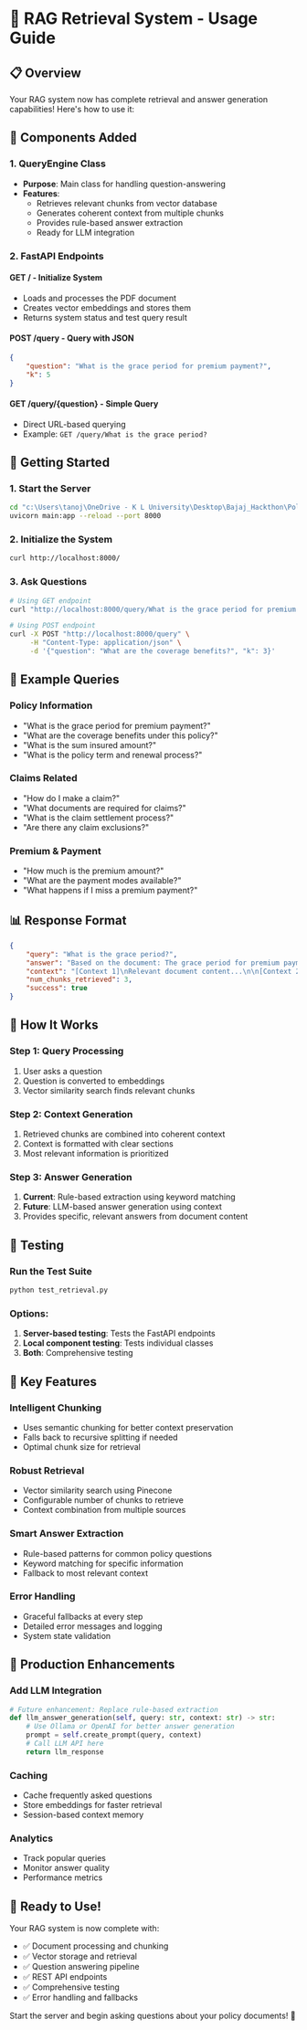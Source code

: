 # 🚀 RAG Retrieval System - Usage Guide

## 📋 Overview
Your RAG system now has complete retrieval and answer generation capabilities! Here's how to use it:

## 🔧 Components Added

### 1. **QueryEngine Class**
- **Purpose**: Main class for handling question-answering
- **Features**:
  - Retrieves relevant chunks from vector database
  - Generates coherent context from multiple chunks
  - Provides rule-based answer extraction
  - Ready for LLM integration

### 2. **FastAPI Endpoints**

#### **GET /** - Initialize System
- Loads and processes the PDF document
- Creates vector embeddings and stores them
- Returns system status and test query result

#### **POST /query** - Query with JSON
```json
{
    "question": "What is the grace period for premium payment?",
    "k": 5
}
```

#### **GET /query/{question}** - Simple Query
- Direct URL-based querying
- Example: `GET /query/What is the grace period?`

## 🚀 Getting Started

### 1. **Start the Server**
```bash
cd "c:\Users\tanoj\OneDrive - K L University\Desktop\Bajaj_Hackthon\Policy_RAG"
uvicorn main:app --reload --port 8000
```

### 2. **Initialize the System**
```bash
curl http://localhost:8000/
```

### 3. **Ask Questions**
```bash
# Using GET endpoint
curl "http://localhost:8000/query/What is the grace period for premium payment?"

# Using POST endpoint
curl -X POST "http://localhost:8000/query" \
     -H "Content-Type: application/json" \
     -d '{"question": "What are the coverage benefits?", "k": 3}'
```

## 🎯 Example Queries

### **Policy Information**
- "What is the grace period for premium payment?"
- "What are the coverage benefits under this policy?"
- "What is the sum insured amount?"
- "What is the policy term and renewal process?"

### **Claims Related**
- "How do I make a claim?"
- "What documents are required for claims?"
- "What is the claim settlement process?"
- "Are there any claim exclusions?"

### **Premium & Payment**
- "How much is the premium amount?"
- "What are the payment modes available?"
- "What happens if I miss a premium payment?"

## 📊 Response Format

```json
{
    "query": "What is the grace period?",
    "answer": "Based on the document: The grace period for premium payment is 30 days...",
    "context": "[Context 1]\nRelevant document content...\n\n[Context 2]\nMore relevant content...",
    "num_chunks_retrieved": 3,
    "success": true
}
```

## 🧠 How It Works

### **Step 1: Query Processing**
1. User asks a question
2. Question is converted to embeddings
3. Vector similarity search finds relevant chunks

### **Step 2: Context Generation**
1. Retrieved chunks are combined into coherent context
2. Context is formatted with clear sections
3. Most relevant information is prioritized

### **Step 3: Answer Generation**
1. **Current**: Rule-based extraction using keyword matching
2. **Future**: LLM-based answer generation using context
3. Provides specific, relevant answers from document content

## 🔧 Testing

### **Run the Test Suite**
```bash
python test_retrieval.py
```

### **Options**:
1. **Server-based testing**: Tests the FastAPI endpoints
2. **Local component testing**: Tests individual classes
3. **Both**: Comprehensive testing

## 🎯 Key Features

### **Intelligent Chunking**
- Uses semantic chunking for better context preservation
- Falls back to recursive splitting if needed
- Optimal chunk size for retrieval

### **Robust Retrieval**
- Vector similarity search using Pinecone
- Configurable number of chunks to retrieve
- Context combination from multiple sources

### **Smart Answer Extraction**
- Rule-based patterns for common policy questions
- Keyword matching for specific information
- Fallback to most relevant context

### **Error Handling**
- Graceful fallbacks at every step
- Detailed error messages and logging
- System state validation

## 🚀 Production Enhancements

### **Add LLM Integration**
```python
# Future enhancement: Replace rule-based extraction
def llm_answer_generation(self, query: str, context: str) -> str:
    # Use Ollama or OpenAI for better answer generation
    prompt = self.create_prompt(query, context)
    # Call LLM API here
    return llm_response
```

### **Caching**
- Cache frequently asked questions
- Store embeddings for faster retrieval
- Session-based context memory

### **Analytics**
- Track popular queries
- Monitor answer quality
- Performance metrics

## 🎉 Ready to Use!

Your RAG system is now complete with:
- ✅ Document processing and chunking
- ✅ Vector storage and retrieval  
- ✅ Question answering pipeline
- ✅ REST API endpoints
- ✅ Comprehensive testing
- ✅ Error handling and fallbacks

Start the server and begin asking questions about your policy documents! 🚀
